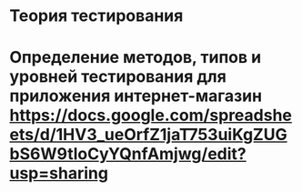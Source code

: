 # Теория тестирования
# Определение методов, типов и уровней тестирования для приложения интернет-магазин https://docs.google.com/spreadsheets/d/1HV3_ueOrfZ1jaT753uiKgZUGbS6W9tloCyYQnfAmjwg/edit?usp=sharing
